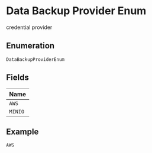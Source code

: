 
# Data Backup Provider Enum

credential provider

## Enumeration

`DataBackupProviderEnum`

## Fields

| Name |
|  --- |
| `AWS` |
| `MINIO` |

## Example

```
AWS
```

